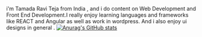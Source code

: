 i'm Tamada Ravi Teja  from India , and i do content on Web Development and Front End Development.I really enjoy learning languages and frameworks like REACT and Angular as well as work in wordpress. And i also enjoy ui designs in general . 
[![Anurag's GitHub stats](https://github-readme-stats.vercel.app/api?username=anuraghazra)](https://github.com/anuraghazra/github-readme-stats)
